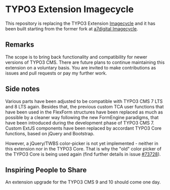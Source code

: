 # TYPO3 Extension Imagecycle

This repository is replacing the TYPO3 Extension
[Imagecycle](https://typo3.org/extensions/repository/view/imagecycle) and it has been built starting from the former fork at [a7digital Imagecycle](https://github.com/a7digital/imagecycle).

## Remarks

The scope is to bring back functionality and compatibility for newer versions of TYPO3 CMS. There are future plans to continue maintaining this extension on a voluntary basis. You are invited to make contributions as issues and pull requests or pay my further work.

## Side notes

Various parts have been adjusted to be compatible with TYPO3 CMS 7 LTS and 8 LTS again. Besides that, the previous custom TCA user functions that have been used in the FlexForm structures have been replaced as much as possible by a cleaner way following the new FormEngine paradigms, that have been introduced during the development phase of TYPO3 CMS 7. Custom ExtJS components have been replaced by accordant TYPO3 Core functions, based on jQuery and Bootstrap.

However, a jQuery/TWBS color-picker is not yet implemented - neither in this extension nor in the TYPO3 Core. That is why the "old" color picker of the TYPO3 Core is being used again (find further details in issue [#73728](https://forge.typo3.org/issues/73728)).

## Inspiring People to Share

An extension upgrade for the TYPO3 CMS 9 and 10 should come one day.


